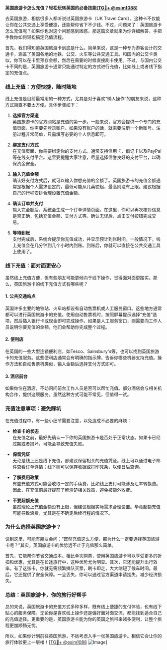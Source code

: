 **英国旅游卡怎么充值？轻松玩转英国的必备技能[[TG💪+ @esim1088](https://t.me/s/esim1088)]**

去英国旅游，相信很多人都听说过英国旅游卡（UK Travel Card）。这种卡不仅能让你在公共交通上享受便捷，还能帮你省下不少钱。不过，问题来了：英国旅游卡怎么充值呢？如果你也对这个问题感到困惑，那这篇文章就来为你详细解答，手把手教你如何轻松搞定充值流程。

首先，我们得知道英国旅游卡到底是什么。简单来说，这是一种专为游客设计的交通卡，涵盖了英国各地的地铁、公交、火车等公共交通工具。和国内的公交卡类似，你可以在卡里预存金额，然后在需要的时候直接刷卡使用。不过，与国内公交卡不同的是，英国旅游卡通常只能通过特定的方式进行充值，比如线上或者线下指定的充值点。

### **线上充值：方便快捷，随时随地**

线上充值是目前最常用的一种方式，尤其是对于喜欢“懒人操作”的朋友来说，这种方式简直不要太方便。具体步骤如下：

1. **选择官方渠道**  
   英国旅游卡的官方网站是充值的第一步。一般来说，官方会提供一个专门的充值页面，你需要先登录账户。如果没有账户的话，就需要注册一个新账号。注册过程非常简单，只需填写必要的个人信息即可。

2. **绑定支付方式**  
   在充值页面，你需要绑定你的支付方式。通常支持信用卡、借记卡以及PayPal等在线支付平台。这里要提醒大家注意，尽量选择信誉良好的支付平台，以确保资金安全。

3. **输入充值金额**  
   确认好支付方式后，就可以输入你想充值的金额了。英国旅游卡的充值金额通常是根据个人需求设定的，最低可能从几英镑起，最高则没有上限。建议根据自己的行程安排合理设置充值金额。

4. **确认订单并支付**  
   输入完金额后，系统会生成一个订单详情页面。在这里，你可以再次核对信息是否正确，包括充值金额、支付方式等。确认无误后，点击支付按钮完成交易。

5. **等待到账**  
   支付完成后，系统会提示你充值成功，并显示预计到账时间。一般情况下，线上充值会在几分钟到几个小时内到账。到账后，你就可以直接在公共交通工具上使用了。

### **线下充值：面对面更安心**

虽然线上充值方便，但有些朋友可能更倾向于线下操作，觉得面对面更踏实。那么，英国旅游卡的线下充值方式有哪些呢？

#### **1. 公共交通站点**
   英国许多主要的地铁站、火车站都设有自动售票机或人工服务窗口。这些地方通常都可以进行英国旅游卡的充值。使用自动售票机时，按照屏幕提示选择“充值”选项，然后插入银行卡或现金即可完成操作。如果是人工服务窗口，则需要向工作人员说明你要充值的金额，他们会帮助你完成整个过程。

#### **2. 便利店**
   在英国的一些大型连锁便利店，如Tesco、Sainsbury's等，也可以找到英国旅游卡的充值服务。这些便利店通常会有明确的指示牌，告诉你哪些机器支持充值。操作方法和自动售票机类似，输入金额后选择支付方式即可。

#### **3. 酒店前台**
   如果你住在酒店，不妨问问前台工作人员是否可以帮忙充值。部分酒店会与相关机构合作，提供这项服务。虽然这种方式可能不常见，但值得一试。

### **充值注意事项：避免踩坑**

在充值过程中，有一些小细节需要注意，以免造成不必要的麻烦：

- **检查卡的状态**  
   在充值之前，最好先确认一下你的英国旅游卡是否处于正常状态。如果卡已经过期或者损坏，可能会导致充值失败。

- **保留凭证**  
   无论是线上还是线下充值，都建议保留相关的充值凭证。线上可以通过电子邮件查看订单详情；线下则可以保存收据或打印凭条，以便日后查询。

- **了解费用政策**  
   有些充值方式可能会收取一定的手续费，比如线上支付可能涉及汇率转换费。因此，在充值前最好提前了解清楚相关政策，避免被额外收费。

- **不要超额充值**  
   虽然理论上充值金额没有上限，但建议根据实际需求合理设置。毕竟超额充值可能导致浪费，尤其是在不确定后续行程的情况下。

### **为什么选择英国旅游卡？**

说到这里，可能有朋友会问：“既然充值这么方便，那为什么一定要选择英国旅游卡呢？”其实，英国旅游卡的优势远不止于充值那么简单。

首先，它能帮你节省交通成本。相比单次购票，使用英国旅游卡可以享受更多的折扣和优惠，尤其是在长途旅行中，这种优势尤为明显。其次，它还能提升出行效率。有了这张卡，你就无需频繁排队买票，刷卡即走，大大缩短了候车时间。最后，它还提供了安全保障。一旦丢失，你可以通过官方渠道申请挂失，减少经济损失。

### **总结：英国旅游卡，你的旅行好帮手**

总的来说，英国旅游卡的充值方式多种多样，既有线上便捷的支付体验，也有线下贴心的服务保障。无论你是喜欢线上操作还是偏好面对面交流，都能找到适合自己的充值途径。更重要的是，英国旅游卡能为你的英国之旅带来诸多便利，让整个旅程更加顺畅无忧。

所以，如果你计划前往英国旅游，不妨考虑入手一张英国旅游卡。相信它会让你的旅行体验更上一层楼！[[TG💪+ @esim1088](https://t.me/s/esim1088) ![Image](https://i.postimg.cc/4NQfJmqS/Snipaste-2025-05-13-00-14-12.png)]